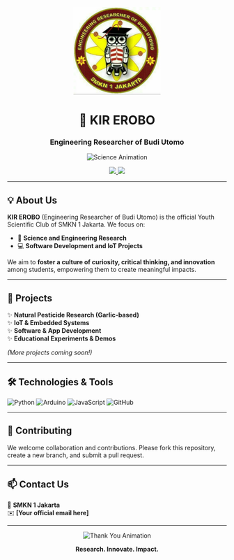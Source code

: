 <p align="center">
  <img src="/public/logo.jpg" alt="KIR EROBO Logo" width="200"/>
</p>

<h1 align="center">🔬 KIR EROBO</h1>
<h3 align="center">Engineering Researcher of Budi Utomo</h3>

<p align="center">
  <img src="https://media.giphy.com/media/26BRzozg4TCBXv6QU/giphy.gif" width="250" alt="Science Animation"/>
</p>

<p align="center">
  <a href="https://github.com/kir-erobo">
    <img src="https://img.shields.io/badge/Research-Innovate-9cf?style=for-the-badge&logo=github"/>
  </a>
  <a href="https://github.com/kir-erobo">
    <img src="https://img.shields.io/badge/Impact-Society-brightgreen?style=for-the-badge&logo=github"/>
  </a>
</p>

---

## 💡 About Us

**KIR EROBO** (Engineering Researcher of Budi Utomo) is the official Youth Scientific Club of SMKN 1 Jakarta. We focus on:

- 🔬 **Science and Engineering Research**
- 💻 **Software Development and IoT Projects**

We aim to **foster a culture of curiosity, critical thinking, and innovation** among students, empowering them to create meaningful impacts.

---

## 🚀 Projects

✨ **Natural Pesticide Research (Garlic-based)**  
✨ **IoT & Embedded Systems**  
✨ **Software & App Development**  
✨ **Educational Experiments & Demos**

_(More projects coming soon!)_

---

## 🛠️ Technologies & Tools

![Python](https://img.shields.io/badge/Python-3670A0?style=for-the-badge&logo=python&logoColor=ffdd54)
![Arduino](https://img.shields.io/badge/Arduino-00979D?style=for-the-badge&logo=arduino&logoColor=white)
![JavaScript](https://img.shields.io/badge/JavaScript-F7DF1E?style=for-the-badge&logo=javascript&logoColor=black)
![GitHub](https://img.shields.io/badge/GitHub-181717?style=for-the-badge&logo=github&logoColor=white)

---

## 🤝 Contributing

We welcome collaboration and contributions. Please fork this repository, create a new branch, and submit a pull request.

---

## 📫 Contact Us

📍 **SMKN 1 Jakarta**  
✉️ **[Your official email here]**

---

<p align="center">
  <img src="https://media.giphy.com/media/fAnEC88LccN7a/giphy.gif" width="300" alt="Thank You Animation"/>
</p>

<p align="center">
  <b>Research. Innovate. Impact.</b>
</p>
